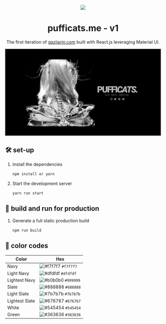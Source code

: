 <p align="center">
  <img src="https://64.media.tumblr.com/6bc8f6b27f3f0523310ffd16d953ce81/ab9a5f111f9bf120-ec/s1280x1920/d47adce94e5aecae89f0143b5338ae4d2ac42e66.gif"/>
</p>

<h1 align="center">
  pufficats.me - v1
</h1>
<p align="center">
  The first iteration of <a href="https://pufficats.me" target="_blank">gazijarin.com</a> built with React.js leveraging Material UI.
</p>

<img width="1306" alt="Screen Shot 2021-03-15 at 8 29 18 PM" src="public/Screenshot 2024-05-17 at 21.32.58.png">

## 🛠 set-up

1. Install the dependencies

   ```sh
   npm install or yarn
   ```

2. Start the development server

   ```sh
   yarn run start
   ```

## 🚀 build and run for production

1. Generate a full static production build

   ```sh
   npm run build
   ```


## 🎨 color codes
| Color          | Hex                                                                |
| -------------- | ------------------------------------------------------------------ |
| Navy           | ![#f7f7f7](https://via.placeholder.com/10/f7f7f7?text=+) `#f7f7f7` |
| Light Navy     | ![#dfdfdf](https://via.placeholder.com/10/dfdfdf?text=+) `#dfdfdf` |
| Lightest Navy  | ![#b0b0b0](https://via.placeholder.com/10/999999?text=+) `#999999` |
| Slate          | ![#888888](https://via.placeholder.com/10/888888?text=+) `#888888` |
| Light Slate    | ![#7b7b7b](https://via.placeholder.com/10/7b7b7b?text=+) `#7b7b7b` |
| Lightest Slate | ![#676767](https://via.placeholder.com/10/676767?text=+) `#676767` |
| White          | ![#545454](https://via.placeholder.com/10/545454?text=+) `#545454` |
| Green          | ![#363636](https://via.placeholder.com/10/363636?text=+) `#363636` |